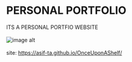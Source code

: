  # PERSONAL PORTFOLIO

ITS A PERSONAL PORTFIO WEBSITE  <br> <br>
![image alt](https://github.com/asif-ta/OnceUponAShelf/blob/b97b8c2c8c03cc4047f02b057ede021707380292/OnceUponAShelfPictureForREADME.png) <br> <br>
site:
https://asif-ta.github.io/OnceUponAShelf/
